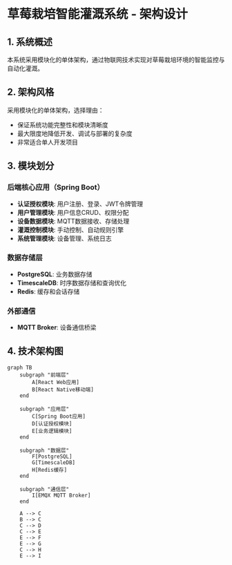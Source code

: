 # 草莓栽培智能灌溉系统 - 架构设计

## 1. 系统概述
本系统采用模块化的单体架构，通过物联网技术实现对草莓栽培环境的智能监控与自动化灌溉。

## 2. 架构风格
采用模块化的单体架构，选择理由：
- 保证系统功能完整性和模块清晰度
- 最大限度地降低开发、调试与部署的复杂度
- 非常适合单人开发项目

## 3. 模块划分

### 后端核心应用（Spring Boot）
- **认证授权模块**: 用户注册、登录、JWT令牌管理
- **用户管理模块**: 用户信息CRUD、权限分配
- **设备数据模块**: MQTT数据接收、存储处理
- **灌溉控制模块**: 手动控制、自动规则引擎
- **系统管理模块**: 设备管理、系统日志

### 数据存储层
- **PostgreSQL**: 业务数据存储
- **TimescaleDB**: 时序数据存储和查询优化
- **Redis**: 缓存和会话存储

### 外部通信
- **MQTT Broker**: 设备通信桥梁

## 4. 技术架构图

```mermaid
graph TB
    subgraph "前端层"
        A[React Web应用]
        B[React Native移动端]
    end
    
    subgraph "应用层"
        C[Spring Boot应用]
        D[认证授权模块]
        E[业务逻辑模块]
    end
    
    subgraph "数据层"
        F[PostgreSQL]
        G[TimescaleDB]
        H[Redis缓存]
    end
    
    subgraph "通信层"
        I[EMQX MQTT Broker]
    end
    
    A --> C
    B --> C
    C --> D
    C --> E
    E --> F
    E --> G
    C --> H
    E --> I

